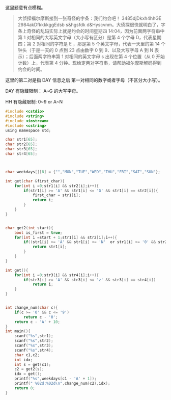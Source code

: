 

这里题意有点模糊。

>大侦探福尔摩斯接到一张奇怪的字条：我们约会吧！ 3485djDkxh4hhGE 2984akDfkkkkggEdsb s&hgsfdk d&Hyscvnm。大侦探很快就明白了，字条上奇怪的乱码实际上就是约会的时间星期四 14:04，因为前面两字符串中第 1 对相同的大写英文字母（大小写有区分）是第 4 个字母 D，代表星期四；第 2 对相同的字符是 E ，那是第 5 个英文字母，代表一天里的第 14 个钟头（于是一天的 0 点到 23 点由数字 0 到 9、以及大写字母 A 到 N 表示）；后面两字符串第 1 对相同的英文字母 s 出现在第 4 个位置（从 0 开始计数）上，代表第 4 分钟。现给定两对字符串，请帮助福尔摩斯解码得到约会的时间。


这里的第二对是指 DAY 信息之后 第一对相同的数字或者字母（不区分大小写）。



DAY 有隐藏限制：
A~G 的大写字母。

HH 有隐藏限制:
0~9 or A~N





```C
#include <cstdio>
#include <string>
#include <iostream>
#include <cstring>
using namespace std;

char str1[65];
char str2[65];
char str3[65];
char str4[65];



char weekdays[][8] = {"","MON","TUE","WED","THU","FRI","SAT","SUN"};

int get(char &first_char){
    for(int i =0;str1[i] && str2[i];i++){
        if(str1[i] >= 'A' && str1[i] <= 'G' && str1[i] == str2[i]){
            first_char = str1[i];
            return i;
        }
    }
}


char get2(int start){
    bool is_first = true;
    for(int i =start + 1;str1[i] && str2[i];i++){
        if((str1[i] >= 'A' && str1[i] <= 'N'  or str1[i] >= '0' && str2[i] <= '9')&& str1[i] == str2[i]){
            return str1[i];
        }
    }
}

int get(){
    for(int i =0;str3[i] && str4[i];i++){
        if(str3[i] >= 'A' && str3[i] <= 'z' && str3[i] == str4[i])
            return i;
    }
}


int change_num(char c){
    if(c >= '0' && c <= '9')
        return c - '0';
    return c - 'A' + 10;
}
int main(){
    scanf("%s",str1);
    scanf("%s",str2);
    scanf("%s",str3);
    scanf("%s",str4);
    char c1,c2;
    int idx;
    int s = get(c1);
    c2 = get2(s);
    idx = get();
    printf("%s",weekdays[c1 - 'A' + 1]);
    printf(" %02d:%02d\n",change_num(c2),idx);
    return 0;
}

```
